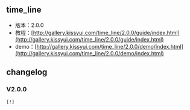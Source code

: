 ## time_line

* 版本：2.0.0
* 教程：[http://gallery.kissyui.com/time_line/2.0.0/guide/index.html](http://gallery.kissyui.com/time_line/2.0.0/guide/index.html)
* demo：[http://gallery.kissyui.com/time_line/2.0.0/demo/index.html](http://gallery.kissyui.com/time_line/2.0.0/demo/index.html)

## changelog

### V2.0.0

    [!]


